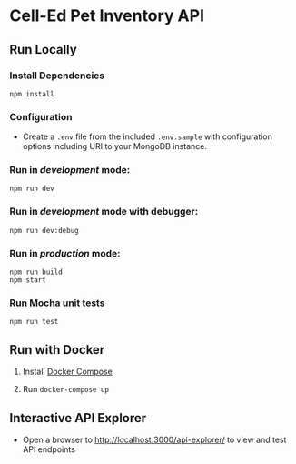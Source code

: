 # Cell-Ed Pet Inventory API 

## Run Locally

### Install Dependencies

```shell
npm install
```
### Configuration

- Create a `.env` file from the included `.env.sample` with configuration options including URI to your MongoDB instance.

### Run in *development* mode:

```shell
npm run dev
```

### Run in *development* mode with debugger:

```shell
npm run dev:debug
```

### Run in *production* mode:

```shell
npm run build
npm start
```

### Run Mocha unit tests

```shell
npm run test
```

## Run with Docker

1. Install [Docker Compose](https://docs.docker.com/compose/install/)

2. Run `docker-compose up`

## Interactive API Explorer

* Open a browser to [http://localhost:3000/api-explorer/](http://localhost:3000/api-explorer/) to view and test API endpoints
   
